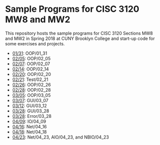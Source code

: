 # Sample Programs for CISC 3120 MW8 and MW2
This repository hosts the sample programs for CISC 3120 Sections MW8 and MW2 in
Spring 2018 at CUNY Brooklyn College and start-up code for some exercises and
projects. 

- [01/31](https://huichen-cs.github.io/course/CISC3120/18SP/lecture/cisc3120_c02.pdf): OOP/01_31
- [02/05](https://huichen-cs.github.io/course/CISC3120/18SP/lecture/cisc3120_c03.pdf): OOP/02_05
- [02/07](https://huichen-cs.github.io/course/CISC3120/18SP/lecture/cisc3120_c04.pdf): OOP/02_07
- [02/14](https://huichen-cs.github.io/course/CISC3120/18SP/lecture/cisc3120_c05.pdf): OOP/02_14
- [02/20](https://huichen-cs.github.io/course/CISC3120/18SP/lecture/cisc3120_c06.pdf): OOP/02_20
- [02/21](https://huichen-cs.github.io/course/CISC3120/18SP/lecture/cisc3120_c07.pdf): Test/02_21
- [02/26](https://huichen-cs.github.io/course/CISC3120/18SP/lecture/cisc3120_c08.pdf): OOP/02_26
- [02/28](https://huichen-cs.github.io/course/CISC3120/18SP/lecture/cisc3120_c09.pdf): OOP/02_28
- [03/05](https://huichen-cs.github.io/course/CISC3120/18SP/lecture/cisc3120_c10.pdf): OOP/03_05
- [03/07](https://huichen-cs.github.io/course/CISC3120/18SP/lecture/cisc3120_c11.pdf): GUI/03_07
- [03/12](https://huichen-cs.github.io/course/CISC3120/18SP/lecture/cisc3120_c12.pdf): GUI/03_12
- [03/28](https://huichen-cs.github.io/course/CISC3120/18SP/lecture/cisc3120_c16a.pdf): GUI/03_28
- [03/28](https://huichen-cs.github.io/course/CISC3120/18SP/lecture/cisc3120_c16b.pdf): Error/03_28
- [04/09](https://huichen-cs.github.io/course/CISC3120/18SP/lecture/cisc3120_c17.pdf): IO/04_09
- [04/16](https://huichen-cs.github.io/course/CISC3120/18SP/lecture/cisc3120_c18.pdf): Net/04_16
- [04/18](https://huichen-cs.github.io/course/CISC3120/18SP/lecture/cisc3120_c19.pdf): Net/04_18
- [04/23](https://huichen-cs.github.io/course/CISC3120/18SP/lecture/cisc3120_c20.pdf): Net/04_23, AIO/04_23, and NBIO/04_23

